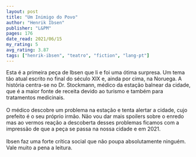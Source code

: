 ```yaml
---
layout: post
title: "Um Inimigo do Povo"
author: "Henrik Ibsen"
publisher: "L&PM"
pages: 176
date_read: 2021/06/15
my_rating: 5
avg_rating: 3.87
tags: ["henrik-ibsen", "teatro", "fiction", "lang-pt"]
---
```


Esta é a primeira peça de Ibsen que li e foi uma ótima surpresa. Um tema tão atual escrito no final do século XIX e, ainda por cima, na Noruega. A história centra-se no Dr. Stockmann, médico da estação balnear da cidade, que é a maior fonte de receita devido ao turismo e também para tratamentos medicinais. <br/><br/>O médico descobre um problema na estação e tenta alertar a cidade, cujo prefeito é o seu próprio irmão. Não vou dar mais spoilers sobre o enredo mas ao vermos reação a descoberta desses problemas ficamos com a impressão de que a peça se passa na nossa cidade e em 2021. <br/><br/>Ibsen faz uma forte crítica social que não poupa absolutamente ninguém. Vale muito a pena a leitura.

